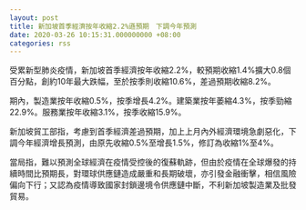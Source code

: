 ```yaml
---
layout: post
title: 新加坡首季經濟按年收縮2.2%遜預期　下調今年預測
date: 2020-03-26 10:15:31.000000000 +08:00
categories: rss
---
```


受累新型肺炎疫情，新加坡首季經濟按年收縮2.2%，較預期收縮1.4%擴大0.8個百分點，創約10年最大跌幅，至於按季則收縮10.6%，差過預期收縮8.2%。

期內，製造業按年收縮0.5%，按季增長4.2%。建築業按年萎縮4.3%，按季勁縮22.9%。服務業按年收縮3.1%，按季收縮15.9%。

新加坡貿工部指，考慮到首季經濟差過預期，加上上月內外經濟環境急劇惡化，下調今年經濟增長預測，由原先收縮0.5%至增長1.5%，修訂為收縮1%至4%。

當局指，難以預測全球經濟在疫情受控後的復蘇軌跡，但由於疫情在全球爆發的持續時間比預期長，對環球供應鏈造成嚴重和長期破壞，亦引發金融衝擊，相信風險偏向下行；又認為疫情導致國家封鎖邊境令供應鏈中斷，不利新加坡製造業及批發貿易。
